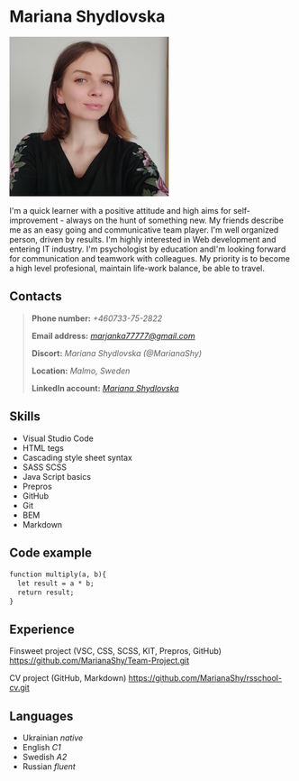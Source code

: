 # Mariana Shydlovska 
![My picture](/img/picture.jpg)

I'm a quick learner with a positive attitude and high aims for self-improvement - always on the hunt of something new. My friends describe me as an easy going and communicative team player. I'm well organized person, driven by results. I'm highly interested in Web development and entering IT industry. I'm psychologist by education andI'm looking forward for communication and teamwork with colleagues. My priority is to become a high level profesional, maintain life-work balance, be able to travel.


## Contacts

>**Phone number:** *+460733-75-2822*
>
>**Email address:** *marjanka77777@gmail.com*
>
>**Discort:** *Mariana Shydlovska (@MarianaShy)*
>
>**Location:** *Malmo, Sweden*
>
>**LinkedIn account:** *[Mariana Shydlovska](https://www.linkedin.com/in/mariana-shy/)*

##  Skills 
+ Visual Studio Code 
+ HTML tegs
+ Cascading style sheet syntax
+ SASS SCSS
+ Java Script basics
+ Prepros
+ GitHub
+ Git
+ BEM
+ Markdown

## Code example
```
function multiply(a, b){
  let result = a * b;
  return result;
}
```
## Experience 
Finsweet project (VSC, CSS, SCSS, KIT, Prepros, GitHub) <https://github.com/MarianaShy/Team-Project.git>

CV project (GitHub, Markdown) <https://github.com/MarianaShy/rsschool-cv.git>

## Languages
+ Ukrainian *native*
+ English *C1* 
+ Swedish *A2*
+ Russian *fluent*
